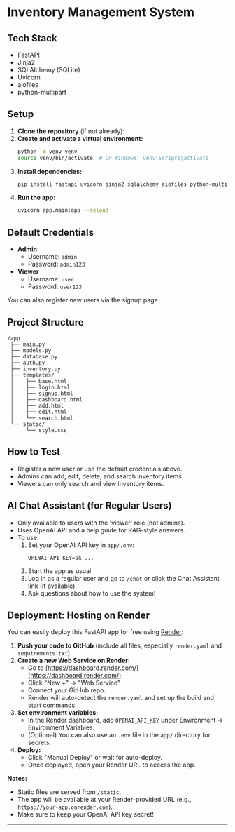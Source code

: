 # Inventory Management System

## Tech Stack

- FastAPI
- Jinja2
- SQLAlchemy (SQLite)
- Uvicorn
- aiofiles
- python-multipart

## Setup

1. **Clone the repository** (if not already):
2. **Create and activate a virtual environment:**
   ```bash
   python -m venv venv
   source venv/bin/activate  # On Windows: venv\Scripts\activate
   ```
3. **Install dependencies:**
   ```bash
   pip install fastapi uvicorn jinja2 sqlalchemy aiofiles python-multipart passlib[bcrypt]
   ```
4. **Run the app:**
   ```bash
   uvicorn app.main:app --reload
   ```

## Default Credentials

- **Admin**
  - Username: `admin`
  - Password: `admin123`
- **Viewer**
  - Username: `user`
  - Password: `user123`

You can also register new users via the signup page.

## Project Structure

```
/app
 ├── main.py
 ├── models.py
 ├── database.py
 ├── auth.py
 ├── inventory.py
 ├── templates/
 │    ├── base.html
 │    ├── login.html
 │    ├── signup.html
 │    ├── dashboard.html
 │    ├── add.html
 │    ├── edit.html
 │    └── search.html
 └── static/
      └── style.css
```

## How to Test

- Register a new user or use the default credentials above.
- Admins can add, edit, delete, and search inventory items.
- Viewers can only search and view inventory items.

## AI Chat Assistant (for Regular Users)

- Only available to users with the 'viewer' role (not admins).
- Uses OpenAI API and a help guide for RAG-style answers.
- To use:
  1. Set your OpenAI API key in `app/.env`:
     ```
     OPENAI_API_KEY=sk-...
     ```
  2. Start the app as usual.
  3. Log in as a regular user and go to `/chat` or click the Chat Assistant link (if available).
  4. Ask questions about how to use the system!

## Deployment: Hosting on Render

You can easily deploy this FastAPI app for free using [Render](https://render.com/):

1. **Push your code to GitHub** (include all files, especially `render.yaml` and `requirements.txt`).
2. **Create a new Web Service on Render:**
   - Go to [https://dashboard.render.com/](https://dashboard.render.com/)
   - Click "New +" → "Web Service"
   - Connect your GitHub repo.
   - Render will auto-detect the `render.yaml` and set up the build and start commands.
3. **Set environment variables:**
   - In the Render dashboard, add `OPENAI_API_KEY` under Environment → Environment Variables.
   - (Optional) You can also use an `.env` file in the `app/` directory for secrets.
4. **Deploy:**
   - Click "Manual Deploy" or wait for auto-deploy.
   - Once deployed, open your Render URL to access the app.

**Notes:**

- Static files are served from `/static`.
- The app will be available at your Render-provided URL (e.g., `https://your-app.onrender.com`).
- Make sure to keep your OpenAI API key secret!

---
